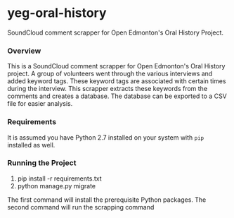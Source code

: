 # yeg-oral-history
SoundCloud comment scrapper for Open Edmonton's Oral History Project.

### Overview
This is a SoundCloud comment scrapper for Open Edmonton's Oral History project. A group of volunteers went through the various interviews and added keyword tags. These keyword tags are associated with certain times during the interview. This scrapper extracts these keywords from the comments and creates a database. The database can be exported to a CSV file for easier analysis.

### Requirements  
It is assumed you have Python 2.7 installed on your system with ``pip`` installed as well.

### Running the Project
1. pip install -r requirements.txt
2. python manage.py migrate

The first command will install the prerequisite Python packages. The second command will run the scrapping command
